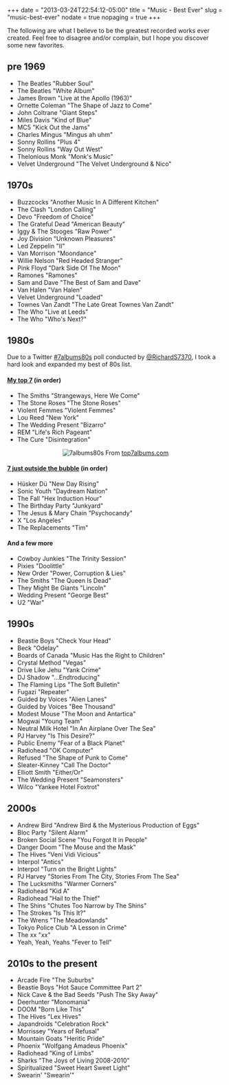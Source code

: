 +++
date = "2013-03-24T22:54:12-05:00"
title = "Music - Best Ever"
slug = "music-best-ever"
nodate = true
nopaging = true
+++

The following are what I believe to be the greatest recorded works ever created. Feel free to disagree and/or complain, but I hope you discover some new favorites.

## pre 1969

<ul>
<li>The Beatles "Rubber Soul"</li>
<li>The Beatles "White Album"</li>
<li>James Brown "Live at the Apollo (1963)"</li>
<li>Ornette Coleman "The Shape of Jazz to Come"</li>
<li>John Coltrane "Giant Steps"</li>
<li>Miles Davis "Kind of Blue"</li>
<li>MC5 "Kick Out the Jams"</li>
<li>Charles Mingus "Mingus ah uhm"</li>
<li>Sonny Rollins "Plus 4"</li>
<li>Sonny Rollins "Way Out West"</li>
<li>Thelonious Monk "Monk's Music"</li>
<li>Velvet Underground "The Velvet Underground &amp; Nico"</li>
</ul>

## 1970s

<ul>
<li>Buzzcocks "Another Music In A Different Kitchen"</li>
<li>The Clash "London Calling"</li>
<li>Devo "Freedom of Choice"</li>
<li>The Grateful Dead "American Beauty"</li>
<li>Iggy &amp; The Stooges "Raw Power"</li>
<li>Joy Division "Unknown Pleasures"</li>
<li>Led Zeppelin "II"</li>
<li>Van Morrison "Moondance"</li>
<li>Willie Nelson "Red Headed Stranger"</li>
<li>Pink Floyd "Dark Side Of The Moon"</li>
<li>Ramones "Ramones"</li>
<li>Sam and Dave "The Best of Sam and Dave"</li>
<li>Van Halen "Van Halen"</li>
<li>Velvet Underground "Loaded"</li>
<li>Townes Van Zandt "The Late Great Townes Van Zandt"</li>
<li>The Who "Live at Leeds"</li>
<li>The Who "Who's Next?"</li>
</ul>

## 1980s

Due to a Twitter [#7albums80s](https://twitter.com/RichardS7370/status/1300455982057902080) poll conducted by [@RichardS7370](https://twitter.com/RichardS7370), I took a hard look and expanded my best of 80s list. 

#### [My top 7](https://twitter.com/fak3r/status/1301968232308527104) (in order)

<ul>
<li>The Smiths "Strangeways, Here We Come"</li>
<li>The Stone Roses "The Stone Roses"</li>
<li>Violent Femmes "Violent Femmes"</li>
<li>Lou Reed "New York"</li>
<li>The Wedding Present "Bizarro"</li>
<li>REM "Life's Rich Pageant"</li>
<li>The Cure "Disintegration"</li>
</ul>

<div align="center">
<img src="/2020/7albums80s.png" border="0" alt="7albums80s" title="7albums80s">
From <a href="https://www.top7albums.com/">top7albums.com</a>
</div>

#### [7 just outside the bubble](https://twitter.com/fak3r/status/1301968470389796865) (in order)

<ul>
<li>Hüsker Dü "New Day Rising"</li>
<li>Sonic Youth "Daydream Nation"</li>
<li>The Fall "Hex Induction Hour"</li>
<li>The Birthday Party "Junkyard"</li>
<li>The Jesus & Mary Chain "Psychocandy"</li>
<li>X "Los Angeles"</li>
<li>The Replacements "Tim"</li>
</ul>

#### And a few more

<ul>
<li>Cowboy Junkies "The Trinity Session"</li>
<li>Pixies "Doolittle"</li>
<li>New Order "Power, Corruption & Lies"</li>
<li>The Smiths "The Queen Is Dead"</li>
<li>They Might Be Giants "Lincoln"</li>
<li>Wedding Present "George Best"</li>
<li>U2 "War"</li>
</ul>

## 1990s

<ul>
<li>Beastie Boys "Check Your Head"</li>
<li>Beck "Odelay"</li>
<li>Boards of Canada "Music Has the Right to Children"</li>
<li>Crystal Method "Vegas"</li>
<li>Drive Like Jehu "Yank Crime"</li>
<li>DJ Shadow "...Endtroducing"</li>
<li>The Flaming Lips "The Soft Bulletin"</li>
<li>Fugazi "Repeater"</li>
<li>Guided by Voices "Alien Lanes"</li>
<li>Guided by Voices "Bee Thousand"</li>
<li>Modest Mouse "The Moon and Antartica"</li>
<li>Mogwai "Young Team"</li>
<li>Neutral Milk Hotel "In An Airplane Over The Sea"</li>
<li>PJ Harvey "Is This Desire?"</li>
<li>Public Enemy "Fear of a Black Planet"</li>
<li>Radiohead "OK Computer"</li>
<li>Refused "The Shape of Punk to Come"</li>
<li>Sleater-Kinney "Call The Doctor"</li>
<li>Elliott Smith "Either/Or"</li>
<li>The Wedding Present "Seamonsters"</li>
<li>Wilco "Yankee Hotel Foxtrot"</li>
</ul>

## 2000s

<ul>
<li>Andrew Bird "Andrew Bird &amp; the Mysterious Production of Eggs"</li>
<li>Bloc Party "Silent Alarm"</li>
<li>Broken Social Scene "You Forgot It in People"</li>
<li>Danger Doom "The Mouse and the Mask"</li>
<li>The Hives "Veni Vidi Vicious"</li>
<li>Interpol "Antics"</li>
<li>Interpol "Turn on the Bright Lights"</li>
<li>PJ Harvey "Stories From The City, Stories From The Sea"</li>
<li>The Lucksmiths "Warmer Corners"</li>
<li>Radiohead "Kid A"</li>
<li>Radiohead "Hail to the Thief"</li>
<li>The Shins "Chutes Too Narrow by The Shins"</li>
<li>The Strokes "Is This It?"</li>
<li>The Wrens "The Meadowlands"</li>
<li>Tokyo Police Club "A Lesson in Crime"</li>
<li>The xx "xx"</li>
<li>Yeah, Yeah, Yeahs "Fever to Tell"</li>
</ul>

## 2010s to the present

<ul>
<li>Arcade Fire "The Suburbs"</li>
<li>Beastie Boys "Hot Sauce Committee Part 2"</li>
<li>Nick Cave & the Bad Seeds "Push The Sky Away"</li>
<li>Deerhunter "Monomania"</li>
<li>DOOM "Born Like This"</li>
<li>The Hives "Lex Hives"</li>
<li>Japandroids "Celebration Rock"</li>
<li>Morrissey "Years of Refusal"</li>
<li>Mountain Goats "Heritic Pride"</li>
<li>Phoenix "Wolfgang Amadeus Phoenix"</li>
<li>Radiohead "King of Limbs"</li>
<li>Sharks "The Joys of Living 2008-2010"</li>
<li>Spiritualized "Sweet Heart Sweet Light"</li>
<li>Swearin' "Swearin'"</li>
</ul>
